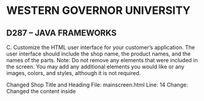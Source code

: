 # WESTERN GOVERNOR UNIVERSITY 
## D287 – JAVA FRAMEWORKS

C.  Customize the HTML user interface for your customer’s application. The user interface should include the shop name, the product names, and the names of the parts.
Note: Do not remove any elements that were included in the screen. You may add any additional elements you would like or any images, colors, and styles, although it is not required.

Changed Shop Title and Heading
File: mainscreen.html
Line: 14
Change: Changed the content inside <title> tag from "My Bicycle Shop" to "Little Bit Better"
File: mainscreen.html
Line: 19
Change:  Change the content inside <h1> tag from "Shop" to "Little Bit Better"

Changed the Parts Section Heading and Added Parts
File: mainscreen.html
Line: 21
Change: Changed the content inside <h1> tag from "Parts" to "Components".
File: mainscreen.html
Lines: 30-34
Change: Added the parts: “CPU”, “Motherboard”, “RAM”, “Storage” and “Power Supply”

Changed the Products Section Heading and Added Products
File: mainscreen.html
Line: 56
Change: Changed the content inside <h2> tag from “Products” to “Devices”
File: mainscreen.html
Line: 70-74
Change: Added the products: “Work Station”, “Desktop”, “Laptop”, “Gaming PC” and “Smartphone”

Commited and pushed with message "Customized the mainscreen.html file for customer shop"


D.  Add an “About” page to the application to describe your chosen customer’s company to web viewers and include navigation to and from the “About” page and the main screen.

File: about.html
Line: Whole File
Change: Created a new file, describing the company and added button to navigate to main screen

File: AboutController.java
Line: Whole File
Change: Created a new controller to map the about URL to the template

File: mainscreen.html
Line: 75
Change: Added an “About Us” button to navigate to the about page

Committed and pushed with message "Added about page and buttons to navigate to and from the about page and main screen"


E.  Add a sample inventory appropriate for your chosen store to the application. You should have five parts and five products in your sample inventory and should not overwrite existing data in the database.
Note: Make sure the sample inventory is added only when both the part and product lists are empty. When adding the sample inventory appropriate for the store, the inventory is stored in a set so duplicate items cannot be added to your products. When duplicate items are added, make a “multi-pack” part.

File: BootStrapData.java
Line: 35
Change: Added if statement to check if part and repository are both empty

File: BootStrapData.java
Line: 36-78
Change: Added 5 sample parts and 5 sample products

Commited and pushed with message "Added sample inventory with 5 parts and products"


F.  Add a “Buy Now” button to your product list. Your “Buy Now” button must meet each of the following parameters:
•  The “Buy Now” button must be next to the buttons that update and delete products.
•  The button should decrement the inventory of that product by one. It should not affect the inventory of any of the associated parts.
•  Display a message that indicates the success or failure of a purchase.

File: mainscreen.html
Line: 93
Change: Added a "Buy Now" button

File: BuyProductController.java
Line: Whole file
Change: Created a new controller to update and delete products

File: mainscreen.html
Line: 22-24
Change: Updated file to display the message that shows if the purchase was successful or not

Committed and pushed with message "Created buy now button that updates and deletes product and displays a message showing if purchase was successful or failed"


G.  Modify the parts to track maximum and minimum inventory by doing the following:
•  Add additional fields to the part entity for maximum and minimum inventory.
•  Modify the sample inventory to include the maximum and minimum fields.
•  Add to the InhousePartForm and OutsourcedPartForm forms additional text inputs for the inventory so the user can set the maximum and minimum values.
•  Rename the file the persistent storage is saved to.
•  Modify the code to enforce that the inventory is between or at the minimum and maximum value.



H.  Add validation for between or at the maximum and minimum fields. The validation must include the following:
•  Display error messages for low inventory when adding and updating parts if the inventory is less than the minimum number of parts.
•  Display error messages for low inventory when adding and updating products lowers the part inventory below the minimum.
•  Display error messages when adding and updating parts if the inventory is greater than the maximum.



I.  Add at least two unit tests for the maximum and minimum fields to the PartTest class in the test package.



J.  Remove the class files for any unused validators in order to clean your code.



K.  Demonstrate professional communication in the content and presentation of your submission.
